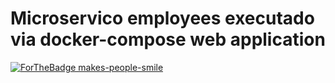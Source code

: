 # Microservico employees executado via docker-compose web application

[![ForTheBadge makes-people-smile](http://ForTheBadge.com/images/badges/makes-people-smile.svg)](http://ForTheBadge.com)
